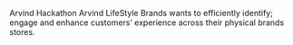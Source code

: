 Arvind Hackathon
Arvind LifeStyle Brands wants to efficiently identify; engage and enhance customers’ experience across their physical brands stores. 